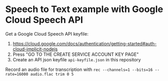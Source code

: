 Speech to Text example with Google Cloud Speech API
===================================================

Get a Google Cloud Speech API keyfile:
1. https://cloud.google.com/docs/authentication/getting-started#auth-cloud-implicit-nodejs
2. Press "GO TO THE CREATE SERVICE ACCOUNT KEY PAGE"
3. Create an API json keyfile `api-keyfile.json` in this repository

Record an audio file for transcription with
`rec --channels=1 --bits=16 --rate=16000 audio.flac trim 0 5`
